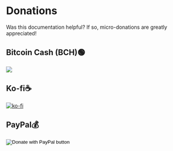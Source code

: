 # Donations

Was this documentation helpful? If so, micro-donations are greatly appreciated!

## Bitcoin Cash (BCH)🟢

<img src="../assets/images/bitcoin_cash_qr_code_github_zune_software_setup.png?raw=true" />

## Ko-fi☕

[![ko-fi](https://ko-fi.com/img/githubbutton_sm.svg)](https://ko-fi.com/C0C057FOD)

## PayPal💰

<form action="https://www.paypal.me/tokyojosh" method="post" target="_top">
<input type="hidden" name="business" value="W2U8RYVMPU992" />
<input type="hidden" name="no_recurring" value="0" />
<input type="hidden" name="item_name" value="Appreciate your work!" />
<input type="hidden" name="currency_code" value="USD" />
<input type="image" src="https://www.paypalobjects.com/en_US/i/btn/btn_donate_LG.gif" border="0" name="submit" title="PayPal - The safer, easier way to pay online!" alt="Donate with PayPal button" />
<img alt="" border="0" src="https://www.paypal.com/en_US/i/scr/pixel.gif" width="1" height="1" />
</form>